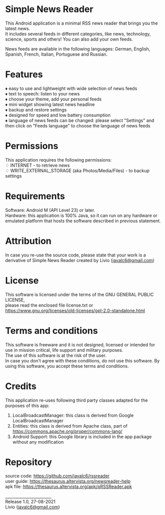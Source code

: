 Simple News Reader
==================

This Android application is a minimal RSS news reader that brings you the latest news. \
It includes several feeds in different categories, like news, technology, science, sports and others! You can also add your own feeds. 

News feeds are available in the following languages: German, English, Spanish, French, Italian, Portuguese and Russian. 


Features
========
♦ easy to use and lightweight with wide selection of news feeds \
♦ text to speech: listen to your news \
♦ choose your theme, add your personal feeds \
♦ mini widget showing latest news headline \
♦ backup and restore settings \
♦ designed for speed and low battery consumption \
♦ language of news feeds can be changed: please select "Settings" and then click on "Feeds language" to choose the language of news feeds 


Permissions
===========
This application requires the following permissions: \
♢ INTERNET - to retrieve news \
♢ WRITE_EXTERNAL_STORAGE (aka Photos/Media/Files) - to backup settings


Requirements
============
Software: Android M (API Level 23) or later.\
Hardware: this application is 100% Java, so it can run on any hardware or emulated platform that hosts the software described in previous statement.


Attribution
===========
In case you re-use the source code, please state that your work is a derivative of Simple News Reader created by Livio (javalc6@gmail.com)


License
=======
This software is licensed under the terms of the GNU GENERAL PUBLIC LICENSE,\
please read the enclosed file license.txt or https://www.gnu.org/licenses/old-licenses/gpl-2.0-standalone.html


Terms and conditions
====================
This software is freeware and it is not designed, licensed or intended for use in mission critical, life support and military purposes.\
The use of this software is at the risk of the user.\
In case you don't agree with these conditions, do not use this software. By using this software, you accept these terms and conditions.


Credits
=======
This application re-uses following third party classes adapted for the purposes of this app: 
1) LocalBroadcastManager: this class is derived from Google LocalBroadcastManager
2) Entities: this class is derived from Apache class, part of https://commons.apache.org/proper/commons-lang/ 
3) Android Support: this Google library is included in the app package without any modification 


Repository
==========
source code: https://github.com/javalc6/rssreader \
user guide: https://thesaurus.altervista.org/newsreader-help \
apk file: https://thesaurus.altervista.org/apk/pRSSReader.apk

_______________________ \
Release 1.0, 27-08-2021 \
Livio (javalc6@gmail.com) 
